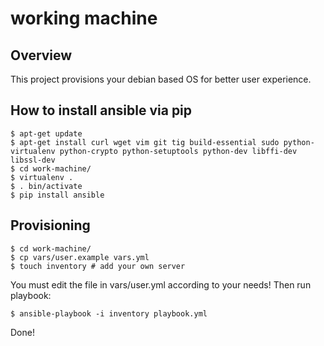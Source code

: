 # working machine

## Overview

This project provisions your debian based OS for better user experience.

## How to install ansible via pip

    $ apt-get update
    $ apt-get install curl wget vim git tig build-essential sudo python-virtualenv python-crypto python-setuptools python-dev libffi-dev libssl-dev
    $ cd work-machine/
    $ virtualenv .
    $ . bin/activate
    $ pip install ansible

## Provisioning

    $ cd work-machine/
    $ cp vars/user.example vars.yml
    $ touch inventory # add your own server

You must edit the file in vars/user.yml according to your needs! Then run playbook:

    $ ansible-playbook -i inventory playbook.yml

Done!
